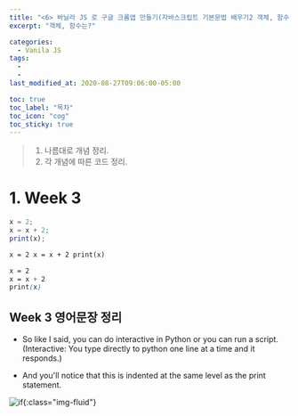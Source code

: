 ```yaml
---
title: "<6> 바닐라 JS 로 구글 크롬앱 만들기(자바스크립트 기본문법 배우기2 객체, 함수)"
excerpt: "객체, 함수는?"

categories:
  - Vanila JS
tags:
  -
  -
last_modified_at: 2020-08-27T09:06:00-05:00

toc: true
toc_label: "목차"
toc_icon: "cog"
toc_sticky: true
---
```


> 1. 나름대로 개념 정리.
> 2. 각 개념에 따른 코드 정리.

# 1. Week 3

```javascript
x = 2;
x = x + 2;
print(x);
```

```html
x = 2 x = x + 2 print(x)
```

```css
x = 2
x = x + 2
print(x)
```

## Week 3 영어문장 정리

- So like I said, you can do interactive in Python or you can run a script.(Interactive: You type directly to python one line at a time and it responds.)

- And you'll notice that this is indented at the same level as the print statement.

![if](https://yeonghunko.github.io/assets/img/vanila/if.png){:class="img-fluid"}
